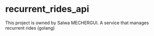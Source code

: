 # recurrent_rides_api

This project is owned by Salwa MECHERGUI. A service that manages recurrent rides (golang)